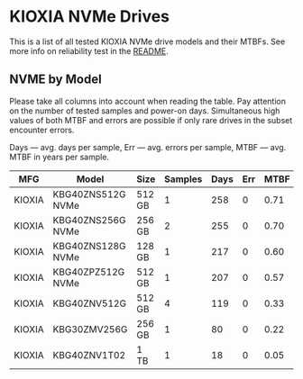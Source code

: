 KIOXIA NVMe Drives
==================

This is a list of all tested KIOXIA NVMe drive models and their MTBFs. See more
info on reliability test in the [README](https://github.com/bsdhw/SMART).

NVME by Model
------------

Please take all columns into account when reading the table. Pay attention on the
number of tested samples and power-on days. Simultaneous high values of both MTBF
and errors are possible if only rare drives in the subset encounter errors.

Days — avg. days per sample,
Err  — avg. errors per sample,
MTBF — avg. MTBF in years per sample.

| MFG       | Model              | Size   | Samples | Days  | Err   | MTBF |
|-----------|--------------------|--------|---------|-------|-------|------|
| KIOXIA    | KBG40ZNS512G NVMe  | 512 GB | 1       | 258   | 0     | 0.71   |
| KIOXIA    | KBG40ZNS256G NVMe  | 256 GB | 2       | 255   | 0     | 0.70   |
| KIOXIA    | KBG40ZNS128G NVMe  | 128 GB | 1       | 217   | 0     | 0.60   |
| KIOXIA    | KBG40ZPZ512G NVMe  | 512 GB | 1       | 207   | 0     | 0.57   |
| KIOXIA    | KBG40ZNV512G       | 512 GB | 4       | 119   | 0     | 0.33   |
| KIOXIA    | KBG30ZMV256G       | 256 GB | 1       | 80    | 0     | 0.22   |
| KIOXIA    | KBG40ZNV1T02       | 1 TB   | 1       | 18    | 0     | 0.05   |
